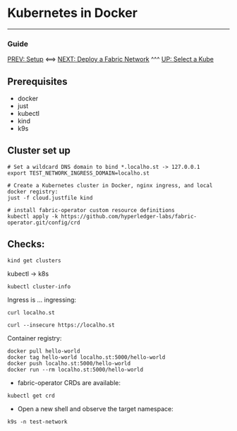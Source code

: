 # Kubernetes in Docker 



---

### Guide

[PREV: Setup](00-setup.md) <==> [NEXT: Deploy a Fabric Network](20-fabric.md) ^^^ [UP: Select a Kube](10-kube.md) 


## Prerequisites 

- docker 
- just 
- kubectl
- kind
- k9s


## Cluster set up  

```shell
# Set a wildcard DNS domain to bind *.localho.st -> 127.0.0.1
export TEST_NETWORK_INGRESS_DOMAIN=localho.st

# Create a Kubernetes cluster in Docker, nginx ingress, and local docker registry:
just -f cloud.justfile kind 

# install fabric-operator custom resource definitions 
kubectl apply -k https://github.com/hyperledger-labs/fabric-operator.git/config/crd
```


## Checks: 

```shell
kind get clusters
```

kubectl -> k8s 
```shell
kubectl cluster-info 
```

Ingress is ... ingressing: 
```shell
curl localho.st
```

```shell
curl --insecure https://localho.st
```

Container registry: 
```shell
docker pull hello-world 
docker tag hello-world localho.st:5000/hello-world 
docker push localho.st:5000/hello-world
docker run --rm localho.st:5000/hello-world 
```

- fabric-operator CRDs are available:
```shell
kubectl get crd
```

- Open a new shell and observe the target namespace:
```shell
k9s -n test-network 
```


